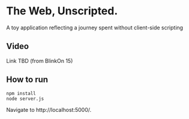 # The Web, Unscripted.

A toy application reflecting a journey spent without client-side scripting

## Video

Link TBD (from BlinkOn 15)

## How to run

```
npm install
node server.js
```

Navigate to http://localhost:5000/.
